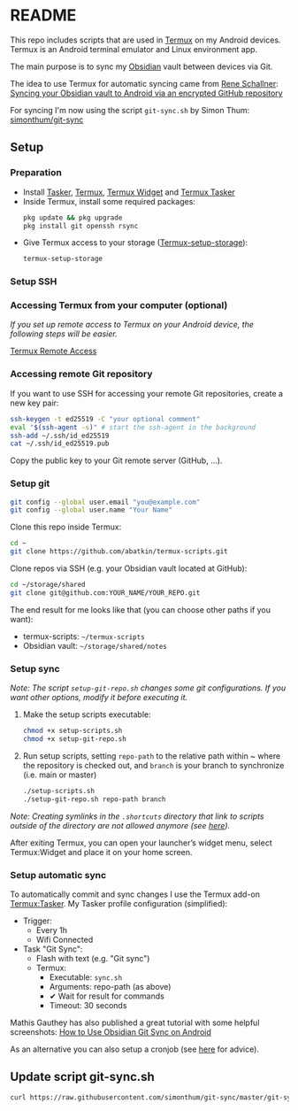 # README

This repo includes scripts that are used in [Termux](https://termux.dev/) on my Android devices. Termux is an Android terminal emulator and Linux environment app.

The main purpose is to sync my [Obsidian](https://obsidian.md/) vault between devices via Git.

The idea to use Termux for automatic syncing came from [Rene Schallner](https://github.com/renerocksai): [Syncing your Obsidian vault to Android via an encrypted GitHub repository](https://renerocks.ai/blog/obsidian-encrypted-github-android/#shortcuts-for-committing-pushing-and-pulling)

For syncing I'm now using the script `git-sync.sh` by Simon Thum: [simonthum/git-sync](https://github.com/simonthum/git-sync)

## Setup

### Preparation

-   Install [Tasker](https://tasker.joaoapps.com/download.html), [Termux](https://f-droid.org/en/packages/com.termux/), [Termux Widget](https://f-droid.org/en/packages/com.termux.widget/) and [Termux Tasker](https://f-droid.org/packages/com.termux.tasker/)
-   Inside Termux, install some required packages:
    ```sh
    pkg update && pkg upgrade
    pkg install git openssh rsync
    ```
-   Give Termux access to your storage ([Termux-setup-storage](https://wiki.termux.com/wiki/Termux-setup-storage)):
    ```sh
    termux-setup-storage
    ```

### Setup SSH

### Accessing Termux from your computer (optional)

_If you set up remote access to Termux on your Android device, the following steps will be easier._

[Termux Remote Access](https://wiki.termux.com/wiki/Remote_Access)

### Accessing remote Git repository

If you want to use SSH for accessing your remote Git repositories, create a new key pair:

```sh
ssh-keygen -t ed25519 -C "your optional comment"
eval "$(ssh-agent -s)" # start the ssh-agent in the background
ssh-add ~/.ssh/id_ed25519
cat ~/.ssh/id_ed25519.pub
```

Copy the public key to your Git remote server (GitHub, ...).

### Setup git

```sh
git config --global user.email "you@example.com"
git config --global user.name "Your Name"
```

Clone this repo inside Termux:

```sh
cd ~
git clone https://github.com/abatkin/termux-scripts.git
```

Clone repos via SSH (e.g. your Obsidian vault located at GitHub):

```sh
cd ~/storage/shared
git clone git@github.com:YOUR_NAME/YOUR_REPO.git
```

The end result for me looks like that (you can choose other paths if you want):

-   termux-scripts: `~/termux-scripts`
-   Obsidian vault: `~/storage/shared/notes`

### Setup sync

_Note: The script `setup-git-repo.sh` changes some git configurations. If you want other options, modify it before executing it._

1. Make the setup scripts executable:
    ```sh
    chmod +x setup-scripts.sh
    chmod +x setup-git-repo.sh
    ```
2. Run setup scripts, setting `repo-path` to the relative path within ~ where the repository is checked out, and `branch` is your branch to synchronize (i.e. main or master)
    ```sh
    ./setup-scripts.sh
    ./setup-git-repo.sh repo-path branch
    ```

_Note: Creating symlinks in the `.shortcuts` directory that link to scripts outside of the directory are not allowed anymore (see [here](https://github.com/termux/termux-widget/issues/57))._

After exiting Termux, you can open your launcher’s widget menu, select Termux:Widget and place it on your home screen.

### Setup automatic sync

To automatically commit and sync changes I use the Termux add-on [Termux:Tasker](https://github.com/termux/termux-tasker).
My Tasker profile configuration (simplified):

-   Trigger:
    -   Every 1h
    -   Wifi Connected
-   Task "Git Sync":
    -   Flash with text (e.g. "Git sync")
    -   Termux:
        -   Executable: `sync.sh`
        -   Arguments: repo-path (as above)
        -   ✔ Wait for result for commands
        -   Timeout: 30 seconds

Mathis Gauthey has also published a great tutorial with some helpful screenshots: [How to Use Obsidian Git Sync on Android](https://mathisgauthey.github.io/how-to-use-obsidian-git-sync-on-android/)

As an alternative you can also setup a cronjob (see [here](https://forum.obsidian.md/t/guide-using-git-to-sync-your-obsidian-vault-on-android-devices/41887) for advice).

## Update script git-sync.sh

```sh
curl https://raw.githubusercontent.com/simonthum/git-sync/master/git-sync -o git-sync.sh
```
